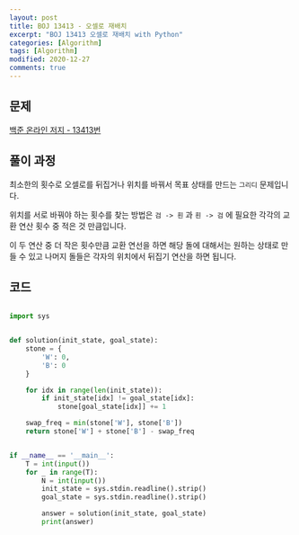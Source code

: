 ```yaml
---
layout: post
title: BOJ 13413 - 오셀로 재배치
excerpt: "BOJ 13413 오셀로 재배치 with Python"
categories: [Algorithm]
tags: [Algorithm]
modified: 2020-12-27
comments: true
---
```


## 문제

[백준 온라인 저지 - 13413번](https://www.acmicpc.net/problem/13413)

## 풀이 과정

최소한의 횟수로 오셀로를 뒤집거나 위치를 바꿔서 목표 상태를 만드는 `그리디` 문제입니다.

위치를 서로 바꿔야 하는 횟수를 찾는 방법은 `검 -> 흰` 과 `흰 -> 검` 에 필요한 각각의 교환 연산 횟수 중 적은 것 만큼입니다.

이 두 연산 중 더 작은 횟수만큼 교환 연선을 하면 해당 돌에 대해서는 원하는 상태로 만들 수 있고 나머지 돌들은 각자의 위치에서 뒤집기 연산을 하면 됩니다.

## 코드

```python

import sys


def solution(init_state, goal_state):
    stone = {
        'W': 0,
        'B': 0
    }

    for idx in range(len(init_state)):
        if init_state[idx] != goal_state[idx]:
            stone[goal_state[idx]] += 1

    swap_freq = min(stone['W'], stone['B'])
    return stone['W'] + stone['B'] - swap_freq


if __name__ == '__main__':
    T = int(input())
    for _ in range(T):
        N = int(input())
        init_state = sys.stdin.readline().strip()
        goal_state = sys.stdin.readline().strip()

        answer = solution(init_state, goal_state)
        print(answer)

```
